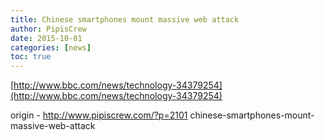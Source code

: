 ```yaml
---
title: Chinese smartphones mount massive web attack
author: PipisCrew
date: 2015-10-01
categories: [news]
toc: true
---
```


[http://www.bbc.com/news/technology-34379254](http://www.bbc.com/news/technology-34379254)

origin - http://www.pipiscrew.com/?p=2101 chinese-smartphones-mount-massive-web-attack